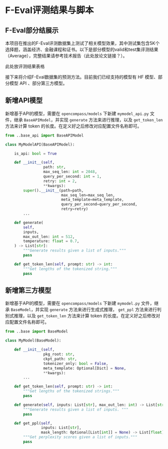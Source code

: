 # F-Eval评测结果与脚本

## F-Eval部分结展示
本项目在推出的F-Eval评测数据集上测试了相关模型效果，其中测试集包含5K个选择题，涵盖经济、金融课程和证书。以下是部分模型的valid和test集评测结果（Average），完整结果请参考技术报告（此处放论文链接？）。

此处放评测结果表格

接下来将介绍F-Eval数据集的预测方法。目前我们已经支持的模型有 HF 模型、部分模型 API 、部分第三方模型。

## 新增API模型

新增基于API的模型，需要在 `opencompass/models` 下新建 `mymodel_api.py` 文件，继承 `BaseAPIModel`，并实现 `generate` 方法来进行推理，以及 `get_token_len` 方法来计算 token 的长度。在定义好之后修改对应配置文件名称即可。

```python
from ..base_api import BaseAPIModel

class MyModelAPI(BaseAPIModel):

    is_api: bool = True

    def __init__(self,
                 path: str,
                 max_seq_len: int = 2048,
                 query_per_second: int = 1,
                 retry: int = 2,
                 **kwargs):
        super().__init__(path=path,
                         max_seq_len=max_seq_len,
                         meta_template=meta_template,
                         query_per_second=query_per_second,
                         retry=retry)
        ...

    def generate(
        self,
        inputs,
        max_out_len: int = 512,
        temperature: float = 0.7,
    ) -> List[str]:
        """Generate results given a list of inputs."""
        pass

    def get_token_len(self, prompt: str) -> int:
        """Get lengths of the tokenized string."""
        pass
```

## 新增第三方模型

新增基于API的模型，需要在 `opencompass/models` 下新建 `mymodel.py` 文件，继承 `BaseModel`，并实现  `generate` 方法来进行生成式推理， `get_ppl` 方法来进行判别式推理，以及 `get_token_len` 方法来计算 token 的长度。在定义好之后修改对应配置文件名称即可。

```python
from ..base import BaseModel

class MyModel(BaseModel):

    def __init__(self,
                 pkg_root: str,
                 ckpt_path: str,
                 tokenizer_only: bool = False,
                 meta_template: Optional[Dict] = None,
                 **kwargs):
        ...

    def get_token_len(self, prompt: str) -> int:
        """Get lengths of the tokenized strings."""
        pass

    def generate(self, inputs: List[str], max_out_len: int) -> List[str]:
        """Generate results given a list of inputs. """
        pass

    def get_ppl(self,
                inputs: List[str],
                mask_length: Optional[List[int]] = None) -> List[float]:
        """Get perplexity scores given a list of inputs."""
        pass
```
